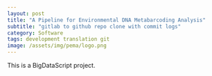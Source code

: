 ```yaml
---
layout: post
title: "A Pipeline for Environmental DNA Metabarcoding Analysis"
subtitle: "gitlab to github repo clone with commit logs"
category: Software
tags: development translation git
image: /assets/img/pema/logo.png
---
```


This is a BigDataScript project. 



